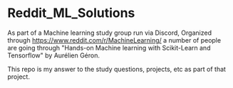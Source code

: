 # Reddit_ML_Solutions
As part of a Machine learning study group run via Discord, Organized through https://www.reddit.com/r/MachineLearning/ a number of people are going through "Hands-on Machine learning with Scikit-Learn and Tensorflow" by Aurélien Géron.

This repo is my answer to the study questions, projects, etc as part of that project. 
